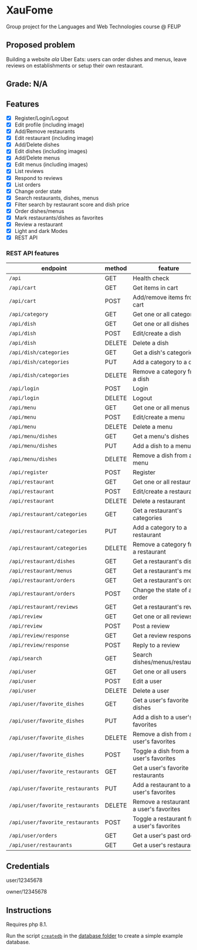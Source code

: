 # XauFome

Group project for the Languages and Web Technologies course @ FEUP

## Proposed problem

Building a website *ala* Uber Eats: users can order dishes and menus, leave reviews on establishments or setup their own restaurant.

## Grade: N/A

## Features

- [x] Register/Login/Logout
- [x] Edit profile (including image)
- [x] Add/Remove restaurants
- [x] Edit restaurant (including image)
- [x] Add/Delete dishes
- [x] Edit dishes (including images)
- [x] Add/Delete menus
- [x] Edit menus (including images)
- [x] List reviews
- [x] Respond to reviews
- [x] List orders
- [x] Change order state
- [x] Search restaurants, dishes, menus
- [x] Filter search by restaurant score and dish price
- [x] Order dishes/menus
- [x] Mark restaurants/dishes as favorites
- [x] Review a restaurant
- [x] Light and dark Modes
- [x] REST API

### REST API features

| endpoint                         | method | feature                                     |
| -------------------------------- | ------ | ------------------------------------------- |
| `/api`                           | GET    | Health check                                |
| `/api/cart`                      | GET    | Get items in cart                           |
| `/api/cart`                      | POST   | Add/remove items from cart                  |
| `/api/category`                  | GET    | Get one or all categories                   |
| `/api/dish`                      | GET    | Get one or all dishes                       |
| `/api/dish`                      | POST   | Edit/create a dish                          |
| `/api/dish`                      | DELETE | Delete a dish                               |
| `/api/dish/categories`           | GET    | Get a dish's categories                     |
| `/api/dish/categories`           | PUT    | Add a category to a dish                    |
| `/api/dish/categories`           | DELETE | Remove a category from a dish               |
| `/api/login`                     | POST   | Login                                       |
| `/api/login`                     | DELETE | Logout                                      |
| `/api/menu`                      | GET    | Get one or all menus                        |
| `/api/menu`                      | POST   | Edit/create a menu                          |
| `/api/menu`                      | DELETE | Delete a menu                               |
| `/api/menu/dishes`               | GET    | Get a menu's dishes                         |
| `/api/menu/dishes`               | PUT    | Add a dish to a menu                        |
| `/api/menu/dishes`               | DELETE | Remove a dish from a menu                   |
| `/api/register`                  | POST   | Register                                    |
| `/api/restaurant`                | GET    | Get one or all restaurants                  |
| `/api/restaurant`                | POST   | Edit/create a restaurant                    |
| `/api/restaurant`                | DELETE | Delete a restaurant                         |
| `/api/restaurant/categories`     | GET    | Get a restaurant's categories               |
| `/api/restaurant/categories`     | PUT    | Add a category to a restaurant              |
| `/api/restaurant/categories`     | DELETE | Remove a category from a restaurant         |
| `/api/restaurant/dishes`         | GET    | Get a restaurant's dishes                   |
| `/api/restaurant/menus`          | GET    | Get a restaurant's menus                    |
| `/api/restaurant/orders`         | GET    | Get a restaurant's orders                   |
| `/api/restaurant/orders`         | POST   | Change the state of an order                |
| `/api/restaurant/reviews`        | GET    | Get a restaurant's reviews                  |
| `/api/review`                    | GET    | Get one or all reviews                      |
| `/api/review`                    | POST   | Post a review                               |
| `/api/review/response`           | GET    | Get a review response                       |
| `/api/review/response`           | POST   | Reply to a review                           |
| `/api/search`                    | GET    | Search dishes/menus/restaurants             |
| `/api/user`                      | GET    | Get one or all users                        |
| `/api/user`                      | POST   | Edit a user                                 |
| `/api/user`                      | DELETE | Delete a user                               |
| `/api/user/favorite_dishes`      | GET    | Get a user's favorite dishes                |
| `/api/user/favorite_dishes`      | PUT    | Add a dish to a user's favorites            |
| `/api/user/favorite_dishes`      | DELETE | Remove a dish from a user's favorites       |
| `/api/user/favorite_dishes`      | POST   | Toggle a dish from a user's favorites       |
| `/api/user/favorite_restaurants` | GET    | Get a user's favorite restaurants           |
| `/api/user/favorite_restaurants` | PUT    | Add a restaurant to a user's favorites      |
| `/api/user/favorite_restaurants` | DELETE | Remove a restaurant from a user's favorites |
| `/api/user/favorite_restaurants` | POST   | Toggle a restaurant from a user's favorites |
| `/api/user/orders`               | GET    | Get a user's past orders                    |
| `/api/user/restaurants`          | GET    | Get a user's restaurants                    |

## Credentials

user/12345678

owner/12345678

## Instructions

Requires php 8.1.

Run the script [`createdb`](/database/createdb) in the [database folder](/database/) to create a simple example database.
